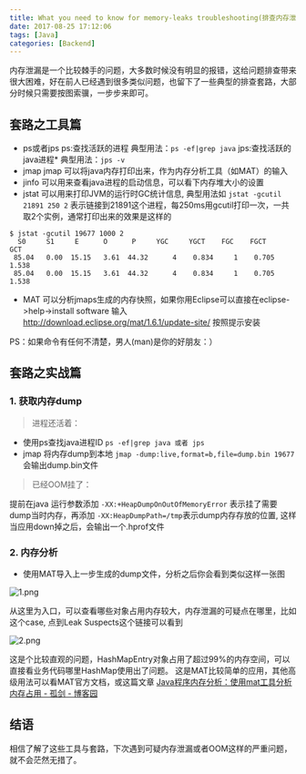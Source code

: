 ```yaml
---
title: What you need to know for memory-leaks troubleshooting(排查内存泄漏你需要知道的套路)
date: 2017-08-25 17:12:06
tags: [Java]
categories: [Backend]
---
```



内存泄漏是一个比较棘手的问题，大多数时候没有明显的报错，这给问题排查带来很大困难，好在前人已经遇到很多类似问题，也留下了一些典型的排查套路，大部分时候只需要按图索骥，一步步来即可。
## 套路之工具篇
* ps或者jps
ps:查找活跃的进程
典型用法：`ps -ef|grep java`
jps:查找活跃的 java进程*
典型用法：`jps -v`
* jmap
jmap 可以将java内存打印出来，作为内存分析工具（如MAT）的输入
* jinfo
可以用来查看java进程的启动信息，可以看下内存堆大小的设置
* jstat
可以用来打印JVM的运行时GC统计信息, 典型用法如
 `jstat -gcutil 21891 250 2`
表示链接到21891这个进程，每250ms用gcutil打印一次，一共取2个实例，通常打印出来的效果是这样的
```
$ jstat -gcutil 19677 1000 2
  S0     S1     E      O      P     YGC     YGCT    FGC    FGCT     GCT
 85.04   0.00  15.15   3.61  44.32      4    0.834     1    0.705    1.538
 85.04   0.00  15.15   3.61  44.32      4    0.834     1    0.705    1.538
```
* MAT
可以分析jmaps生成的内存快照，如果你用Eclipse可以直接在eclipse->help->install software   输入 http://download.eclipse.org/mat/1.6.1/update-site/ 按照提示安装

PS：如果命令有任何不清楚，男人(man)是你的好朋友：）
##  套路之实战篇
### 1. 获取内存dump

> 进程还活着：  

* 使用ps查找java进程ID 
 `ps -ef|grep java 或者 jps` 
*  jmap 将内存dump到本地
`jmap -dump:live,format=b,file=dump.bin 19677`
会输出dump.bin文件

> 已经OOM挂了：  

提前在java 运行参数添加   `-XX:+HeapDumpOnOutOfMemoryError` 表示挂了需要dump当时内存，再添加 `-XX:HeapDumpPath=/tmp`表示dump内存存放的位置, 这样当应用down掉之后，会输出一个.hprof文件

### 2. 内存分析

* 使用MAT导入上一步生成的dump文件，分析之后你会看到类似这样一张图

![1.png](https://user-images.githubusercontent.com/1400357/91207332-7fe5bc00-e700-11ea-8f32-7959f1bec32b.png)

从这里为入口，可以查看哪些对象占用内存较大，内存泄漏的可疑点在哪里，比如这个case, 点到Leak Suspects这个链接可以看到

![2.png](https://user-images.githubusercontent.com/1400357/91207479-b7546880-e700-11ea-826b-17a0844ca778.png)

这是个比较直观的问题，HashMapEntry对象占用了超过99%的内存空间，可以直接看业务代码哪里HashMap使用出了问题。
这是MAT比较简单的应用，其他高级用法可以看MAT官方文档，或这篇文章 [Java程序内存分析：使用mat工具分析内存占用 - 孤剑 - 博客园](http://www.cnblogs.com/AloneSword/p/3821569.html)

## 结语
相信了解了这些工具与套路，下次遇到可疑内存泄漏或者OOM这样的严重问题，就不会茫然无措了。
